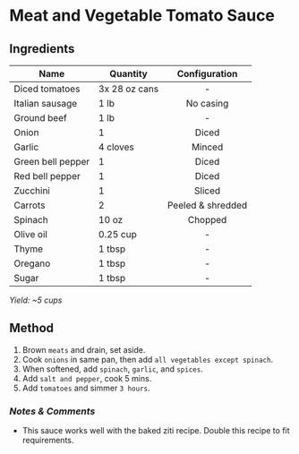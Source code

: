 # Meat and Vegetable Tomato Sauce

## Ingredients

| Name              | Quantity      |   Configuration   |
| ----------------- | ------------- | :---------------: |
| Diced tomatoes    | 3x 28 oz cans |         -         |
| Italian sausage   | 1 lb          |     No casing     |
| Ground beef       | 1 lb          |         -         |
| Onion             | 1             |       Diced       |
| Garlic            | 4 cloves      |      Minced       |
| Green bell pepper | 1             |       Diced       |
| Red bell pepper   | 1             |       Diced       |
| Zucchini          | 1             |      Sliced       |
| Carrots           | 2             | Peeled & shredded |
| Spinach           | 10 oz         |      Chopped      |
| Olive oil         | 0.25 cup      |         -         |
| Thyme             | 1 tbsp        |         -         |
| Oregano           | 1 tbsp        |         -         |
| Sugar             | 1 tbsp        |         -         |

_Yield: ~5 cups_

## Method

1. Brown `meats` and drain, set aside.
1. Cook `onions` in same pan, then add `all vegetables except spinach`.
1. When softened, add `spinach`, `garlic`, and `spices`.
1. Add `salt and pepper`, cook 5 mins.
1. Add `tomatoes` and simmer `3 hours`.

### _Notes & Comments_

- This sauce works well with the baked ziti recipe. Double this recipe to fit requirements.
